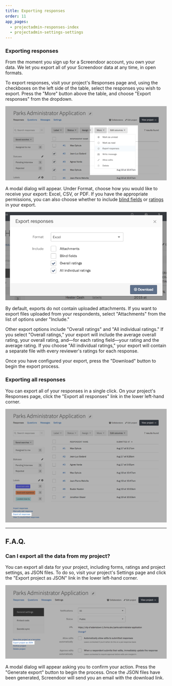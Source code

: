 ```yaml
---
title: Exporting responses
order: 11
app_pages:
  - projectadmin-responses-index
  - projectadmin-settings-settings
---
```


### Exporting responses

From the moment you sign up for a Screendoor account, you own your data. We let you export all of your Screendoor data at any time, in open formats.

To export responses, visit your project's Responses page and, using the checkboxes on the left side of the table, select the responses you wish to export. Press the "More" button above the table, and choose "Export responses" from the dropdown.

![The Export Responses option on the responses page.](../images/export_1.png)

A modal dialog will appear. Under Format, choose how you would like to receive your export: Excel, CSV, or PDF. If you have the appropriate permissions, you can also choose whether to include [blind fields](/articles/screendoor/evaluation/removing_bias.html) or [ratings](/articles/screendoor/evaluation/setting_up_ratings.html) in your export.

![The Export Responses modal.](../images/export_2.png)

By default, exports do not contain uploaded attachments. If you want to export files uploaded from your respondents, select "Attachments" from the list of options under "Include."

Other export options include "Overall ratings" and "All individual ratings." If you select "Overall ratings," your export will include the average overall rating, your overall rating, and—for each rating field—your rating and the average rating. If you choose "All individual ratings," your export will contain a separate file with every reviewer's ratings for each response.

Once you have configured your export, press the "Download" button to begin the export process.

### Exporting all responses

You can export all of your responses in a single click. On your project's Responses page, click the "Export all responses" link in the lower left-hand corner.

![Exporting all responses.](../images/export_3.png)

---

## F.A.Q.

### Can I export all the data from my project?

You can export all data for your project, including forms, ratings and project settings, as JSON files. To do so, visit your project's Settings page and click the "Export project as JSON" link in the lower left-hand corner.

![Exporting your entire project.](../images/export_4.png)

A modal dialog will appear asking you to confirm your action. Press the "Generate export" button to begin the process. Once the JSON files have been generated, Screendoor will send you an email with the download link.
